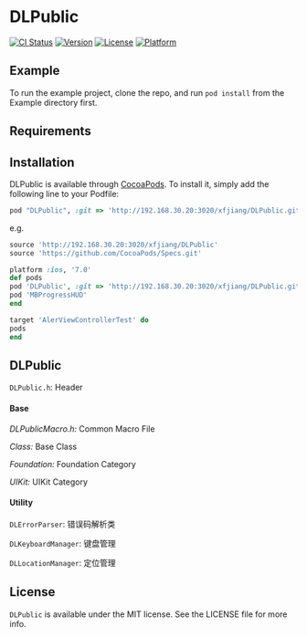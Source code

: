 # DLPublic

[![CI Status](http://img.shields.io/travis/xfjiang/DLPublic.svg?style=flat)](https://travis-ci.org/xfjiang/DLPublic)
[![Version](https://img.shields.io/cocoapods/v/DLPublic.svg?style=flat)](http://cocoapods.org/pods/DLPublic)
[![License](https://img.shields.io/cocoapods/l/DLPublic.svg?style=flat)](http://cocoapods.org/pods/DLPublic)
[![Platform](https://img.shields.io/cocoapods/p/DLPublic.svg?style=flat)](http://cocoapods.org/pods/DLPublic)

## Example

To run the example project, clone the repo, and run `pod install` from the Example directory first.

## Requirements

## Installation

DLPublic is available through [CocoaPods](http://cocoapods.org). To install
it, simply add the following line to your Podfile:

```ruby
pod "DLPublic", :git => 'http://192.168.30.20:3020/xfjiang/DLPublic.git'
```
e.g.

```ruby
source 'http://192.168.30.20:3020/xfjiang/DLPublic'
source 'https://github.com/CocoaPods/Specs.git'

platform :ios, '7.0'
def pods
pod 'DLPublic', :git => 'http://192.168.30.20:3020/xfjiang/DLPublic.git'
pod 'MBProgressHUD'
end

target 'AlerViewControllerTest' do
pods
end
```

## DLPublic

`DLPublic.h`: Header

#### Base

*DLPublicMacro.h:* Common Macro File

*Class:* Base Class

*Foundation:* Foundation Category

*UIKit:* UIKit Category

#### Utility

`DLErrorParser`: 错误码解析类

`DLKeyboardManager`: 键盘管理

`DLLocationManager`: 定位管理

## License

`DLPublic` is available under the MIT license. See the LICENSE file for more info.
